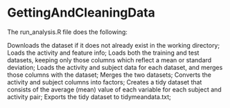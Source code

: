 # GettingAndCleaningData

The run_analysis.R file does the following:

Downloads the dataset if it does not already exist in the working directory;
Loads the activity and feature info;
Loads both the training and test datasets, keeping only those columns which reflect a mean or standard deviation;
Loads the activity and subject data for each dataset, and merges those columns with the dataset;
Merges the two datasets;
Converts the activity and subject columns into factors;
Creates a tidy dataset that consists of the average (mean) value of each variable for each subject and activity pair;
Exports the tidy dataset to tidymeandata.txt;
